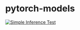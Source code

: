 # pytorch-models

[![Simple Inference Test](https://github.com/miguelag99/pytorch-models/actions/workflows/check_inference.yml/badge.svg)](https://github.com/miguelag99/pytorch-models/actions/workflows/check_inference.yml)
